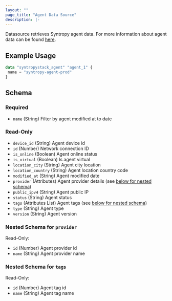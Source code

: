 ```yaml
---
layout: ""
page_title: "Agent Data Source"
description: |-
---
```


Datasource retrieves Syntropy agent data. For more information about agent data can be found [here](https://docs.syntropystack.com/reference/agent-object).

## Example Usage
 ```terraform
data "syntropystack_agent" "agent_1" {
  name = "syntropy-agent-prod"
}
```

 <!-- schema generated by tfplugindocs -->
## Schema

### Required

- `name` (String) Filter by agent modified at to date

### Read-Only

- `device_id` (String) Agent device id
- `id` (Number) Network connection ID
- `is_online` (Boolean) Agent online status
- `is_virtual` (Boolean) Is agent virtual
- `location_city` (String) Agent city location
- `location_country` (String) Agent location country code
- `modified_at` (String) Agent modified date
- `provider` (Attributes) Agent provider details (see [below for nested schema](#nestedatt--provider))
- `public_ipv4` (String) Agent public IP
- `status` (String) Agent status
- `tags` (Attributes List) Agent tags (see [below for nested schema](#nestedatt--tags))
- `type` (String) Agent type
- `version` (String) Agent version

<a id="nestedatt--provider"></a>
### Nested Schema for `provider`

Read-Only:

- `id` (Number) Agent provider id
- `name` (String) Agent provider name


<a id="nestedatt--tags"></a>
### Nested Schema for `tags`

Read-Only:

- `id` (Number) Agent tag id
- `name` (String) Agent tag name


